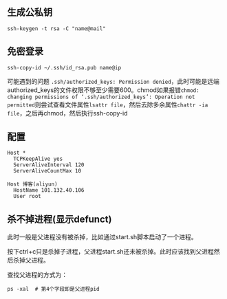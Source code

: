 ## 生成公私钥

```shell
ssh-keygen -t rsa -C "name@mail"
```

## 免密登录

```shell
ssh-copy-id ~/.ssh/id_rsa.pub name@ip
```

可能遇到的问题 ```.ssh/authorized_keys: Permission denied```，此时可能是远端authorized_keys的文件权限不够至少需要600。chmod如果报错```chmod: changing permissions of ‘.ssh/authorized_keys’: Operation not permitted```则尝试查看文件属性```lsattr file```，然后去除多余属性```chattr -ia file```，之后再chmod，然后执行ssh-copy-id

## 配置

```shell
Host *
  TCPKeepAlive yes
  ServerAliveInterval 120
  ServerAliveCountMax 10

Host 博客(aliyun)
  HostName 101.132.40.106
  User root

```



## 杀不掉进程(显示defunct)

此时一般是父进程没有被杀掉，比如通过start.sh脚本启动了一个进程。

按下ctrl+c只是杀掉子进程，父进程start.sh还未被杀掉。此时应该找到父进程然后杀掉父进程。

查找父进程的方式为：

```shell
ps -xal  # 第4个字段即是父进程pid
```

